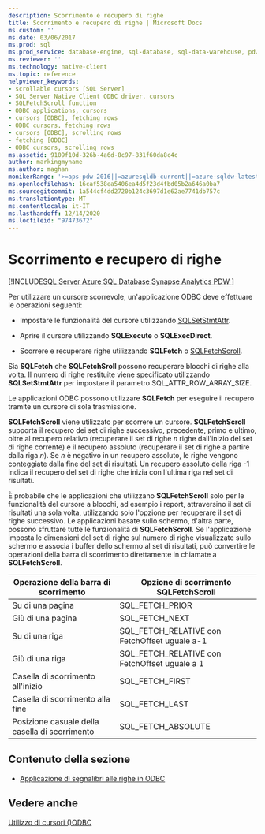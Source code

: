 ```yaml
---
description: Scorrimento e recupero di righe
title: Scorrimento e recupero di righe | Microsoft Docs
ms.custom: ''
ms.date: 03/06/2017
ms.prod: sql
ms.prod_service: database-engine, sql-database, sql-data-warehouse, pdw
ms.reviewer: ''
ms.technology: native-client
ms.topic: reference
helpviewer_keywords:
- scrollable cursors [SQL Server]
- SQL Server Native Client ODBC driver, cursors
- SQLFetchScroll function
- ODBC applications, cursors
- cursors [ODBC], fetching rows
- ODBC cursors, fetching rows
- cursors [ODBC], scrolling rows
- fetching [ODBC]
- ODBC cursors, scrolling rows
ms.assetid: 9109f10d-326b-4a6d-8c97-831f60da8c4c
author: markingmyname
ms.author: maghan
monikerRange: '>=aps-pdw-2016||=azuresqldb-current||=azure-sqldw-latest||>=sql-server-2016||>=sql-server-linux-2017||=azuresqldb-mi-current'
ms.openlocfilehash: 16caf538ea5406ea4d5f23d4fbd05b2a646a0ba7
ms.sourcegitcommit: 1a544cf4dd2720b124c3697d1e62ae7741db757c
ms.translationtype: MT
ms.contentlocale: it-IT
ms.lasthandoff: 12/14/2020
ms.locfileid: "97473672"
---
```

# <a name="scrolling-and-fetching-rows"></a>Scorrimento e recupero di righe
[!INCLUDE[SQL Server Azure SQL Database Synapse Analytics PDW ](../../includes/applies-to-version/sql-asdb-asdbmi-asa-pdw.md)]

  Per utilizzare un cursore scorrevole, un'applicazione ODBC deve effettuare le operazioni seguenti:  
  
-   Impostare le funzionalità del cursore utilizzando [SQLSetStmtAttr](../../relational-databases/native-client-odbc-api/sqlsetstmtattr.md).  
  
-   Aprire il cursore utilizzando **SQLExecute** o **SQLExecDirect**.  
  
-   Scorrere e recuperare righe utilizzando **SQLFetch** o [SQLFetchScroll](../../relational-databases/native-client-odbc-api/sqlfetchscroll.md).  
  
 Sia **SQLFetch** che **SQLFetchSroll** possono recuperare blocchi di righe alla volta. Il numero di righe restituite viene specificato utilizzando **SQLSetStmtAttr** per impostare il parametro SQL_ATTR_ROW_ARRAY_SIZE.  
  
 Le applicazioni ODBC possono utilizzare **SQLFetch** per eseguire il recupero tramite un cursore di sola trasmissione.  
  
 **SQLFetchScroll** viene utilizzato per scorrere un cursore. **SQLFetchScroll** supporta il recupero dei set di righe successivo, precedente, primo e ultimo, oltre al recupero relativo (recuperare il set di righe *n* righe dall'inizio del set di righe corrente) e il recupero assoluto (recuperare il set di righe a partire dalla riga *n*). Se *n* è negativo in un recupero assoluto, le righe vengono conteggiate dalla fine del set di risultati. Un recupero assoluto della riga -1 indica il recupero del set di righe che inizia con l'ultima riga nel set di risultati.  
  
 È probabile che le applicazioni che utilizzano **SQLFetchScroll** solo per le funzionalità del cursore a blocchi, ad esempio i report, attraversino il set di risultati una sola volta, utilizzando solo l'opzione per recuperare il set di righe successivo. Le applicazioni basate sullo schermo, d'altra parte, possono sfruttare tutte le funzionalità di **SQLFetchScroll**. Se l'applicazione imposta le dimensioni del set di righe sul numero di righe visualizzate sullo schermo e associa i buffer dello schermo al set di risultati, può convertire le operazioni della barra di scorrimento direttamente in chiamate a **SQLFetchScroll**.  
  
|Operazione della barra di scorrimento|Opzione di scorrimento SQLFetchScroll|  
|--------------------------|-------------------------------------|  
|Su di una pagina|SQL_FETCH_PRIOR|  
|Giù di una pagina|SQL_FETCH_NEXT|  
|Su di una riga|SQL_FETCH_RELATIVE con FetchOffset uguale a-1|  
|Giù di una riga|SQL_FETCH_RELATIVE con FetchOffset uguale a 1|  
|Casella di scorrimento all'inizio|SQL_FETCH_FIRST|  
|Casella di scorrimento alla fine|SQL_FETCH_LAST|  
|Posizione casuale della casella di scorrimento|SQL_FETCH_ABSOLUTE|  
  
## <a name="in-this-section"></a>Contenuto della sezione  
  
-   [Applicazione di segnalibri alle righe in ODBC](../../relational-databases/native-client-odbc-cursors/scrolling-and-fetching-rows-bookmarking-rows-in-odbc.md)  
  
## <a name="see-also"></a>Vedere anche  
 [Utilizzo di cursori &#40;&#41;ODBC ](../../relational-databases/native-client-odbc-cursors/using-cursors-odbc.md)  
  
  
